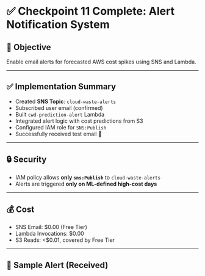 # ✅ Checkpoint 11 Complete: Alert Notification System

## 📌 Objective
Enable email alerts for forecasted AWS cost spikes using SNS and Lambda.

---

## ✅ Implementation Summary

- Created **SNS Topic**: `cloud-waste-alerts`
- Subscribed user email (confirmed)
- Built `cwd-prediction-alert` Lambda
- Integrated alert logic with cost predictions from S3
- Configured IAM role for `SNS:Publish`
- Successfully received test email 🚀

---

## 🔒 Security

- IAM policy allows **only `sns:Publish`** to `cloud-waste-alerts`
- Alerts are triggered **only on ML-defined high-cost days**

---

## 💰 Cost

- SNS Email: $0.00 (Free Tier)
- Lambda Invocations: $0.00
- S3 Reads: <$0.01, covered by Free Tier

---

## 📩 Sample Alert (Received)

